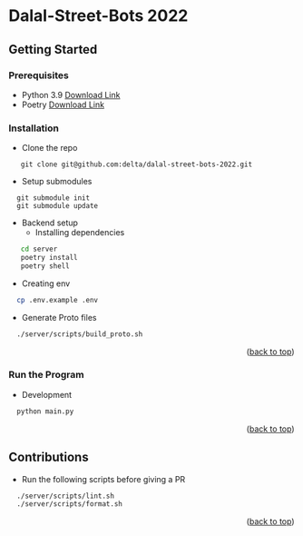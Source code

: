 <div id="top"></div>

# Dalal-Street-Bots 2022

## Getting Started

### Prerequisites

- Python 3.9 [Download Link](https://www.python.org/downloads/)
- Poetry [Download Link](https://python-poetry.org/docs/#installation)

### Installation

- Clone the repo

```git
   git clone git@github.com:delta/dalal-street-bots-2022.git
```

- Setup submodules

```git
  git submodule init
  git submodule update
```

- Backend setup
  - Installing dependencies

```sh
   cd server
   poetry install
   poetry shell
```

- Creating env

```sh
  cp .env.example .env
```

- Generate Proto files

```sh
  ./server/scripts/build_proto.sh
```

<p align="right">(<a href="#top">back to top</a>)</p>

### Run the Program

- Development

```sh
  python main.py
```

<p align="right">(<a href="#top">back to top</a>)</p>

## Contributions

- Run the following scripts before giving a PR

```sh
  ./server/scripts/lint.sh
  ./server/scripts/format.sh
```

<p align="right">(<a href="#top">back to top</a>)</p>
